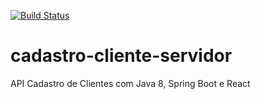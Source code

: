 [![Build Status](https://travis-ci.org/elieziobr/cadastro-cliente-servidor.svg?branch=master)](https://travis-ci.org/elieziobr/cadastro-cliente-servidor)

# cadastro-cliente-servidor
API Cadastro de Clientes com Java 8, Spring Boot e React 
